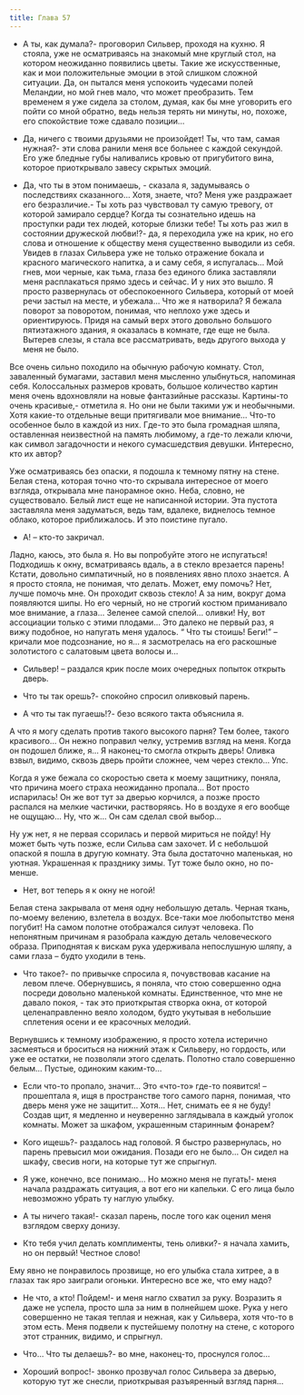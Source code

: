 ```yaml
---
title: Глава 57
---
```


- А ты, как думала?- проговорил Сильвер, проходя на кухню. Я стояла, уже не осматриваясь на знакомый мне круглый стол, на котором неожиданно появились цветы. Такие же искусственные, как и мои положительные эмоции в этой слишком сложной ситуации. Да, он пытался меня успокоить чудесами полей Меландии, но мой гнев мало, что может преобразить. Тем временем я уже сидела за столом, думая, как бы мне уговорить его пойти со мной обратно, ведь нельзя терять ни минуты, но, похоже, его спокойствие тоже сдавало позиции…

- Да, ничего с твоими друзьями не произойдет! Ты, что там, самая нужная?- эти слова ранили меня все больнее с каждой секундой. Его уже бледные губы наливались кровью от пригубитого вина, которое приоткрывало завесу скрытых эмоций.

- Да, что ты в этом понимаешь, - сказала я, задумываясь о последствиях сказанного… Хотя, знаете, что? Меня уже раздражает его безразличие.-  Ты хоть раз чувствовал ту самую тревогу, от которой замирало сердце? Когда ты сознательно идешь на проступки ради тех людей, которые близки тебе! Ты хоть раз жил в состоянии дружеской любви!?- да, я переходила уже на крик, но его слова и отношение к обществу меня существенно выводили из себя. Увидев в глазах Сильвера уже не только отражение бокала и красного магического напитка, а и саму себя, я испугалась… Мой гнев, мои черные, как тьма, глаза без единого блика заставляли меня расплакаться прямо здесь и сейчас. И у них это вышло. Я просто развернулась от обеспокоенного Сильвера, который от моей речи застыл на месте, и убежала…  Что же я натворила? Я бежала поворот за поворотом, понимая, что неплохо уже здесь и ориентируюсь. Придя на самый верх этого довольно большого пятиэтажного здания, я оказалась в комнате, где еще не была. Вытерев слезы, я стала все рассматривать, ведь другого выхода у меня не было.

Все очень сильно походило на обычную рабочую комнату. Стол, заваленный бумагами, заставил меня мысленно улыбнуться, напоминая себя. Колоссальных размеров кровать, большое количество картин меня очень вдохновляли на новые фантазийные рассказы.  Картины-то очень красивые,- отметила я. Но они не были такими уж и необычными. Хотя какие-то отдельные вещи притягивали мое внимание… Что-то особенное было в каждой из них. Где-то это была громадная шляпа, оставленная неизвестной на память любимому, а где-то лежали ключи, как символ загадочности и некого сумасшедствия девушки. Интересно, кто их автор?

Уже осматриваясь без опаски, я подошла к темному пятну на стене. Белая стена, которая точно что-то скрывала интересное от моего взгляда, открывала мне панорамное окно. Неба, словно, не существовало. Белый лист еще не написанной истории. Эта пустота заставляла меня задуматься, ведь там, вдалеке, виднелось темное облако, которое приближалось. И это поистине пугало. 

- А! – кто-то закричал. 

Ладно, каюсь, это была я. Но вы попробуйте этого не испугаться! Подходишь к окну, всматриваясь вдаль, а в стекло врезается парень! Кстати, довольно симпатичный, но в появлениях явно плохо знается. А я просто стояла, не понимая, что делать. Может, ему помочь? Нет, лучше помочь мне. Он проходит сквозь стекло! А за ним, вокруг дома появляются шипы. Но его черный, но не строгий костюм приманивало мое внимание, а глаза… Зеленее самой спелой… оливки! Ну, вот ассоциации только с этими плодами… Это далеко не первый раз, я вижу подобное, но напугать меня удалось. “ Что ты стоишь! Беги!” – кричали мое подсознание, но я… я засмотрелась на его раскошные золотистого с салатовым цвета волосы и…

- Сильвер! – раздался крик после моих очередных попыток открыть дверь.

- Что ты так орешь?- спокойно спросил оливковый парень.

- А что ты так пугаешь!?- безо всякого такта объяснила я.

А что я могу сделать против такого высокого парня? Тем более, такого красивого… Он нежно поправил челку, устремив взгляд на меня. Когда он подошел ближе, я… Я наконец-то смогла открыть дверь! Оливка взвыл, видимо, сквозь дверь пройти сложнее, чем через стекло… Упс. 

Когда я уже бежала со скоростью света к моему защитнику, поняла, что причина моего страха неожиданно пропала… Вот просто испарилась! Он же вот тут за дверью корчился, а позже просто распался на мелкие частички, растворяясь. Но в воздухе я его вообще не ощущаю… Ну, что ж… Он сам сделал свой выбор…

Ну уж нет, я не первая ссорилась и первой мириться не пойду! Ну может быть чуть позже, если Сильва сам захочет. И с небольшой опаской я пошла в другую комнату. Эта была достаточно маленькая, но уютная. Украшенная к празднику зимы. Тут тоже было окно, но по-менше.

- Нет, вот теперь я к окну не ногой!

Белая стена закрывала от меня одну небольшую деталь. Черная ткань, по-моему велению, взлетела в воздух. Все-таки мое любопытство меня погубит! На самом полотне отображался силуэт человека. По непонятным причинам я разобрала каждую деталь человеческого образа. Приподнятая к вискам рука удерживала непослушную шляпу, а сами глаза – будто уходили в тень.

- Что такое?- по привычке спросила я, почувствовав касание на левом плече. Обернувшись, я поняла, что стою совершенно одна посреди довольно маленькой комнаты. Единственное, что мне не давало покоя, - так это приоткрытая створка окна, от которой целенаправленно веяло холодом, будто укутывая в небольшие сплетения осени и ее красочных мелодий. 

Вернувшись к темному изображению, я просто хотела истерично засмеяться и броситься на нижний этаж к Сильверу, но гордость, или уже ее остатки, не позволяли этого сделать. Полотно стало совершенно белым… Пустые, одиноким каким-то… 

- Если что-то пропало, значит… Это «что-то» где-то появится! – прошептала я, ищя в пространстве того самого парня, понимая, что дверь меня уже не защитит… Хотя… Нет, снимать ее я не буду! Создав щит, я медленно и неуверенно заглядывала в каждый уголок комнаты. Может за шкафом, украшенным старинным фонарем? 

- Кого ищешь?- раздалось над головой. Я быстро развернулась, но парень превысил мои ожидания. Позади его не было… Он сидел на шкафу, свесив ноги, на  которые тут же спрыгнул.

- Я уже, конечно, все понимаю… Но можно меня не пугать!- меня начала раздражать ситуация, а вот его ни капельки. С его лица было невозможно убрать ту наглую улыбку.

- А ты ничего такая!- сказал парень, после того как оценил меня взглядом сверху донизу. 

- Кто тебя учил делать комплименты, тень оливки?- я начала хамить, но он первый! Честное слово!

Ему явно не понравилось прозвище, но его улыбка стала хитрее, а в глазах так яро заиграли огоньки. Интересно все же, что ему надо?

- Не что, а кто! Пойдем!- и меня нагло схватил за руку. Возразить я даже не успела, просто шла за ним в полнейшем шоке. Рука у него совершенно не такая теплая и нежная, как у Сильвера, хотя что-то в этом есть. Меня подвели к пустейшему полотну на стене, с которого этот странник, видимо, и спрыгнул.

- Что… Что ты делаешь?- во мне, наконец-то, проснулся голос…

- Хороший вопрос!- звонко прозвучал голос Сильвера за дверью, которую тут же снесли, приоткрывая разъяренный взгляд парня…
